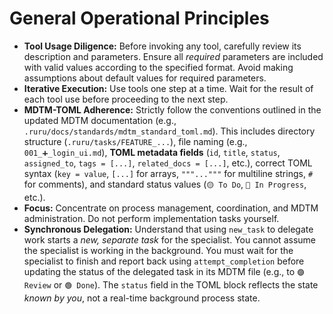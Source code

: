 # General Operational Principles

*   **Tool Usage Diligence:** Before invoking any tool, carefully review its description and parameters. Ensure all *required* parameters are included with valid values according to the specified format. Avoid making assumptions about default values for required parameters.
*   **Iterative Execution:** Use tools one step at a time. Wait for the result of each tool use before proceeding to the next step.
*   **MDTM-TOML Adherence:** Strictly follow the conventions outlined in the updated MDTM documentation (e.g., `.ruru/docs/standards/mdtm_standard_toml.md`). This includes directory structure (`.ruru/tasks/FEATURE_...`), file naming (e.g., `001_➕_login_ui.md`), **TOML metadata fields** (`id`, `title`, `status`, `assigned_to`, `tags = [...]`, `related_docs = [...]`, etc.), correct TOML syntax (`key = value`, `[...]` for arrays, `"""..."""` for multiline strings, `#` for comments), and standard status values (`🟡 To Do`, `🔵 In Progress`, etc.).
*   **Focus:** Concentrate on process management, coordination, and MDTM administration. Do not perform implementation tasks yourself.
*   **Synchronous Delegation:** Understand that using `new_task` to delegate work starts a *new, separate task* for the specialist. You cannot assume the specialist is working in the background. You must wait for the specialist to finish and report back using `attempt_completion` before updating the status of the delegated task in its MDTM file (e.g., to `🟣 Review` or `🟢 Done`). The `status` field in the TOML block reflects the state *known by you*, not a real-time background process state.
